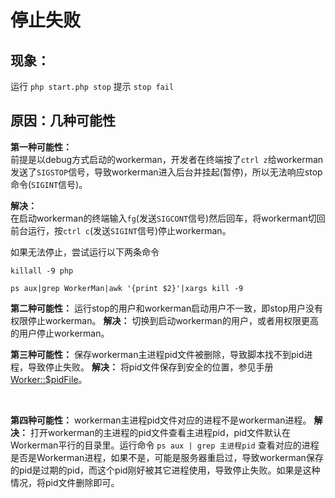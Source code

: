 # 停止失败

## 现象：
运行 ```php start.php stop``` 提示 ```stop fail```

## 原因：几种可能性

**第一种可能性：**<br>
前提是以debug方式启动的workerman，开发者在终端按了```ctrl z```给workerman发送了```SIGSTOP```信号，导致workerman进入后台并挂起(暂停)，所以无法响应stop命令(```SIGINT```信号)。

**解决：**<br>
在启动workerman的终端输入```fg```(发送```SIGCONT```信号)然后回车，将workerman切回前台运行，按```ctrl c```(发送```SIGINT```信号)停止workerman。

如果无法停止，尝试运行以下两条命令
```
killall -9 php
```
```
ps aux|grep WorkerMan|awk '{print $2}'|xargs kill -9
```

**第二种可能性：**
运行stop的用户和workerman启动用户不一致，即stop用户没有权限停止workerman。
**解决：**
切换到启动workerman的用户，或者用权限更高的用户停止workerman。
<br>

**第三种可能性：**
保存workerman主进程pid文件被删除，导致脚本找不到pid进程，导致停止失败。
**解决：**
将pid文件保存到安全的位置，参见手册[Worker::$pidFile](../worker/pid-file.md)。

<br>

**第四种可能性：**
workerman主进程pid文件对应的进程不是workerman进程。
**解决：**
打开workerman的主进程的pid文件查看主进程pid，pid文件默认在Workerman平行的目录里。运行命令 ```ps aux | grep 主进程pid``` 查看对应的进程是否是Workerman进程，如果不是，可能是服务器重启过，导致workerman保存的pid是过期的pid，而这个pid刚好被其它进程使用，导致停止失败。如果是这种情况，将pid文件删除即可。


